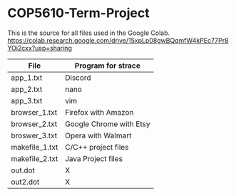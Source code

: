 # COP5610-Term-Project
This is the source for all files used in the Google Colab. <br />
https://colab.research.google.com/drive/15xpLp08gwBQqmfW4kPEc77Pr8YOi2cxx?usp=sharing <br />

File | Program for strace
------------- | -------------
app_1.txt | Discord
app_2.txt | nano
app_3.txt | vim
browser_1.txt | Firefox with Amazon
browser_2.txt | Google Chrome with Etsy
broswer_3.txt | Opera with Walmart
makefile_1.txt | C/C++ project files
makefile_2.txt | Java Project files
out.dot | X
out2.dot | X
